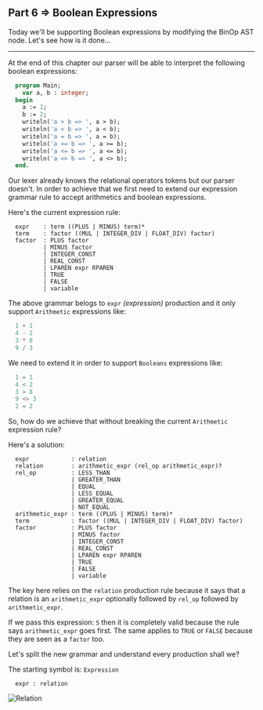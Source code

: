## Part 6 => Boolean Expressions

Today we'll be supporting Boolean expressions by modifying the BinOp AST node. Let's see how is it done...

***
At the end of this chapter our parser will be able to interpret the following boolean expressions:

```pascal
  program Main;
    var a, b : integer;
  begin
    a := 1;
    b := 2;
    writeln('a > b => ', a > b);
    writeln('a < b => ', a < b);
    writeln('a = b => ', a = b);
    writeln('a >= b => ', a >= b);
    writeln('a <= b => ', a <= b);
    writeln('a <> b => ', a <> b);
  end.
```

Our lexer already knows the relational operators tokens but our parser doesn't. In order to achieve that
we first need to extend our expression grammar rule to accept arithmetics and boolean expressions.

Here's the current expression rule:

```
  expr    : term ((PLUS | MINUS) term)*
  term    : factor ((MUL | INTEGER_DIV | FLOAT_DIV) factor)
  factor  : PLUS factor
          | MINUS factor
          | INTEGER_CONST
          | REAL_CONST
          | LPAREN expr RPAREN
          | TRUE
          | FALSE
          | variable
```

The above grammar belogs to `expr` *(expression)* production and it only support `Arithmetic` expressions
like:

```python
  1 + 1
  4 - 2
  3 * 8
  9 / 3
```

We need to extend it in order to support `Booleans` expressions like:

```python
  1 = 1
  4 < 2
  3 > 8
  9 <> 3
  2 = 2
```

So, how do we achieve that without breaking the current `Arithmetic` expression rule?

Here's a solution:

```
  expr            : relation
  relation        : arithmetic_expr (rel_op arithmetic_expr)?
  rel_op          : LESS_THAN
                  | GREATER_THAN
                  | EQUAL
                  | LESS_EQUAL
                  | GREATER_EQUAL
                  | NOT_EQUAL
  arithmetic_expr : term ((PLUS | MINUS) term)*
  term            : factor ((MUL | INTEGER_DIV | FLOAT_DIV) factor)
  factor          : PLUS factor
                  | MINUS factor
                  | INTEGER_CONST
                  | REAL_CONST
                  | LPAREN expr RPAREN
                  | TRUE
                  | FALSE
                  | variable
```

The key here relies on the `relation` production rule because it says that a relation is an `arithmetic_expr`
optionally followed by `rel_op` followed by `arithmetic_expr`.

If we pass this expression: `5` then it is completely valid because the rule says `arithmetic_expr` goes first. The same applies to `TRUE` or `FALSE` because they are seen as a `factor` too.

Let's split the new grammar and understand every production shall we?

The starting symbol is: `Expression`
```
  expr : relation
```

![Relation](https://github.com/Irwin1985/lets_build_a_simple_interpreter/tree/main/custom/part6/expr.png)